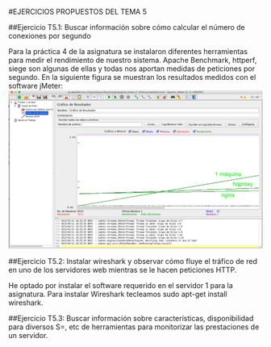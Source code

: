 #EJERCICIOS PROPUESTOS DEL TEMA 5



##Ejercicio T5.1:
Buscar información sobre cómo calcular el número de conexiones por segundo

Para la práctica 4 de la asignatura se instalaron diferentes herramientas para medir el rendimiento de nuestro sistema. Apache Benchmark, httperf, siege son algunas de ellas y todas nos aportan medidas de peticiones por segundo. En la siguiente figura se muestran los resultados medidos con el software jMeter:
![imagen valorespordefecto](https://github.com/AntonioPozo/swap1415/blob/master/P4/jmeter/graficoderesultados.png)


##Ejercicio T5.2:
Instalar wireshark y observar cómo fluye el tráfico de red en uno de los servidores web mientras se le hacen peticiones HTTP.

He optado por instalar el software requerido en el servidor 1 para la asignatura. Para instalar Wireshark tecleamos sudo apt-get install wireshark.


##Ejercicio T5.3:
Buscar información sobre características, disponibilidad para diversos S=, etc de herramientas para monitorizar las prestaciones de un servidor.

